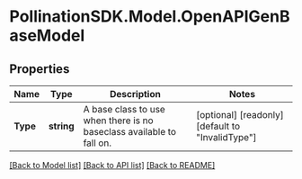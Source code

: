 
# PollinationSDK.Model.OpenAPIGenBaseModel

## Properties

Name | Type | Description | Notes
------------ | ------------- | ------------- | -------------
**Type** | **string** | A base class to use when there is no baseclass available to fall on. | [optional] [readonly] [default to "InvalidType"]

[[Back to Model list]](../README.md#documentation-for-models)
[[Back to API list]](../README.md#documentation-for-api-endpoints)
[[Back to README]](../README.md)

